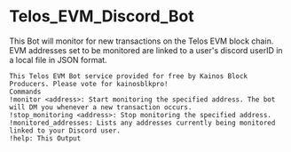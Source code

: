 # Telos_EVM_Discord_Bot

This Bot will monitor for new transactions on the Telos EVM block chain. EVM addresses set to be monitored are linked to a user's discord userID in a local file in JSON format.

```
This Telos EVM Bot service provided for free by Kainos Block Producers. Please vote for kainosblkpro!
Commands
!monitor <address>: Start monitoring the specified address. The bot will DM you whenever a new transaction occurs.
!stop_monitoring <address>: Stop monitoring the specified address.
!monitored_addresses: Lists any addresses currently being monitored linked to your Discord user.
!help: This Output
```
